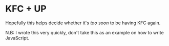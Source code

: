 # KFC + UP

Hopefully this helps decide whether it's _too soon_ to be having KFC again.

N.B: I wrote this very quickly, don't take this as an example on how to write JavaScript. 

